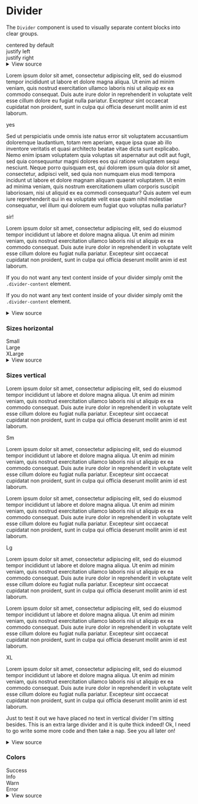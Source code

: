 # Divider

The `Divider` component is used to visually separate content blocks into clear groups.

<div class="mbs24"></div>

<div role="separator" class="divider mbe16" aria-orientation="horizontal"></div>
<div role="separator" class="divider mbe16" aria-orientation="horizontal">
  <span class="divider-content">centered by default</span>
</div>
<div role="separator" class="divider divider-justify-start mbe16" aria-orientation="horizontal">
  <span class="divider-content">justify left</span>
</div>
<div role="separator" class="divider divider-justify-end mbe16" aria-orientation="horizontal">
  <span class="divider-content">justify right</span>
</div>

<div class="mbe24"></div>

<details class="disclose disclose-bordered">
<summary class="disclose-title">View source</summary>

```html
<div role="separator" class="divider mbe16" aria-orientation="horizontal"></div>
<div role="separator" class="divider mbe16" aria-orientation="horizontal">
  <span class="divider-content">centered by default</span>
</div>
<div role="separator" class="divider divider-justify-start mbe16" aria-orientation="horizontal">
  <span class="divider-content">justify left</span>
</div>
<div role="separator" class="divider divider-justify-end mbe16" aria-orientation="horizontal">
  <span class="divider-content">justify right</span>
</div>
```
</details>

<div class="flex mbs24 mbe48">
  <p>Lorem ipsum dolor sit amet, consectetur adipiscing elit, sed do eiusmod tempor incididunt ut labore et dolore magna aliqua. Ut enim ad minim veniam, quis nostrud exercitation ullamco laboris nisi ut aliquip ex ea commodo consequat. Duis aute irure dolor in reprehenderit in voluptate velit esse cillum dolore eu fugiat nulla pariatur. Excepteur sint occaecat cupidatat non proident, sunt in culpa qui officia deserunt mollit anim id est laborum.</p>
  <div class="divider divider-vertical" role="separator">
    <span class="divider-content">yes</span>
  </div>
  <p>Sed ut perspiciatis unde omnis iste natus error sit voluptatem accusantium doloremque laudantium, totam rem aperiam, eaque ipsa quae ab illo inventore veritatis et quasi architecto beatae vitae dicta sunt explicabo. Nemo enim ipsam voluptatem quia voluptas sit aspernatur aut odit aut fugit, sed quia consequuntur magni dolores eos qui ratione voluptatem sequi nesciunt. Neque porro quisquam est, qui dolorem ipsum quia dolor sit amet, consectetur, adipisci velit, sed quia non numquam eius modi tempora incidunt ut labore et dolore magnam aliquam quaerat voluptatem. Ut enim ad minima veniam, quis nostrum exercitationem ullam corporis suscipit laboriosam, nisi ut aliquid ex ea commodi consequatur? Quis autem vel eum iure reprehenderit qui in ea voluptate velit esse quam nihil molestiae consequatur, vel illum qui dolorem eum fugiat quo voluptas nulla pariatur?</p>
  <div class="divider divider-vertical" role="separator">
    <span class="divider-content">sir!</span>
  </div>
  <p>Lorem ipsum dolor sit amet, consectetur adipiscing elit, sed do eiusmod tempor incididunt ut labore et dolore magna aliqua. Ut enim ad minim veniam, quis nostrud exercitation ullamco laboris nisi ut aliquip ex ea commodo consequat. Duis aute irure dolor in reprehenderit in voluptate velit esse cillum dolore eu fugiat nulla pariatur. Excepteur sint occaecat cupidatat non proident, sunt in culpa qui officia deserunt mollit anim id est laborum.</p>
</div>
<div class="flex mbe48">
  <p>If you do not want any text content inside of your divider simply omit the <code>.divider-content</code> element.</p>
  <div class="divider divider-vertical" role="separator"></div>
  <p>If you do not want any text content inside of your divider simply omit the <code>.divider-content</code> element.</p>
</div>

<div class="mbe24"></div>

<details class="disclose disclose-bordered">
<summary class="disclose-title">View source</summary>

```html
<div class="flex mbe48">
  <p>Lorem ipsum dolor sit amet, consectetur adipiscing elit, sed do eiusmod tempor incididunt ut labore et dolore magna aliqua. Ut enim ad minim veniam, quis nostrud exercitation ullamco laboris nisi ut aliquip ex ea commodo consequat. Duis aute irure dolor in reprehenderit in voluptate velit esse cillum dolore eu fugiat nulla pariatur. Excepteur sint occaecat cupidatat non proident, sunt in culpa qui officia deserunt mollit anim id est laborum.</p>
  <div class="divider divider-vertical" role="separator">
    <span class="divider-content">yes</span>
  </div>
  <p>Sed ut perspiciatis unde omnis iste natus error sit voluptatem accusantium doloremque laudantium, totam rem aperiam, eaque ipsa quae ab illo inventore veritatis et quasi architecto beatae vitae dicta sunt explicabo. Nemo enim ipsam voluptatem quia voluptas sit aspernatur aut odit aut fugit, sed quia consequuntur magni dolores eos qui ratione voluptatem sequi nesciunt. Neque porro quisquam est, qui dolorem ipsum quia dolor sit amet, consectetur, adipisci velit, sed quia non numquam eius modi tempora incidunt ut labore et dolore magnam aliquam quaerat voluptatem. Ut enim ad minima veniam, quis nostrum exercitationem ullam corporis suscipit laboriosam, nisi ut aliquid ex ea commodi consequatur? Quis autem vel eum iure reprehenderit qui in ea voluptate velit esse quam nihil molestiae consequatur, vel illum qui dolorem eum fugiat quo voluptas nulla pariatur?</p>
  <div class="divider divider-vertical" role="separator">
    <span class="divider-content">sir!</span>
  </div>
  <p>Lorem ipsum dolor sit amet, consectetur adipiscing elit, sed do eiusmod tempor incididunt ut labore et dolore magna aliqua. Ut enim ad minim veniam, quis nostrud exercitation ullamco laboris nisi ut aliquip ex ea commodo consequat. Duis aute irure dolor in reprehenderit in voluptate velit esse cillum dolore eu fugiat nulla pariatur. Excepteur sint occaecat cupidatat non proident, sunt in culpa qui officia deserunt mollit anim id est laborum.</p>
</div>
<div class="flex mbe48">
  <p>If you do not want any text content inside of your divider simply omit the <code>.divider-content</code> element.</p>
  <div class="divider divider-vertical" role="separator"></div>
  <p>If you do not want any text content inside of your divider simply omit the <code>.divider-content</code> element.</p>
</div>
```
</details>

<h3>Sizes horizontal</h3>
<div role="separator" class="divider divider-small">
  <span class="divider-content">Small</span>
</div>
<div role="separator" class="divider divider-large">
  <span class="divider-content">Large</span>
</div>
<div role="separator" class="divider divider-xlarge">
  <span class="divider-content">XLarge</span>
</div>

<div class="mbe24"></div>

<details class="disclose disclose-bordered">
<summary class="disclose-title">View source</summary>

```html
<div role="separator" class="divider divider-small">
  <span class="divider-content">Small</span>
</div>
<div role="separator" class="divider divider-large">
  <span class="divider-content">Large</span>
</div>
<div role="separator" class="divider divider-xlarge">
  <span class="divider-content">XLarge</span>
</div>
```
</details>

<h3>Sizes vertical</h3>
<div class="flex mbe48">
  <p>Lorem ipsum dolor sit amet, consectetur adipiscing elit, sed do eiusmod tempor incididunt ut labore et dolore magna aliqua. Ut enim ad minim veniam, quis nostrud exercitation ullamco laboris nisi ut aliquip ex ea commodo consequat. Duis aute irure dolor in reprehenderit in voluptate velit esse cillum dolore eu fugiat nulla pariatur. Excepteur sint occaecat cupidatat non proident, sunt in culpa qui officia deserunt mollit anim id est laborum.</p>
  <div role="separator" class="divider divider-vertical divider-small">
    <span class="divider-content">Sm</span>
  </div>
  <p>Lorem ipsum dolor sit amet, consectetur adipiscing elit, sed do eiusmod tempor incididunt ut labore et dolore magna aliqua. Ut enim ad minim veniam, quis nostrud exercitation ullamco laboris nisi ut aliquip ex ea commodo consequat. Duis aute irure dolor in reprehenderit in voluptate velit esse cillum dolore eu fugiat nulla pariatur. Excepteur sint occaecat cupidatat non proident, sunt in culpa qui officia deserunt mollit anim id est laborum.</p>
</div>
<div class="flex mbe48">
  <p>Lorem ipsum dolor sit amet, consectetur adipiscing elit, sed do eiusmod tempor incididunt ut labore et dolore magna aliqua. Ut enim ad minim veniam, quis nostrud exercitation ullamco laboris nisi ut aliquip ex ea commodo consequat. Duis aute irure dolor in reprehenderit in voluptate velit esse cillum dolore eu fugiat nulla pariatur. Excepteur sint occaecat cupidatat non proident, sunt in culpa qui officia deserunt mollit anim id est laborum.</p>
  <div role="separator" class="divider divider-vertical divider-large">
    <span class="divider-content">Lg</span>
  </div>
  <p>Lorem ipsum dolor sit amet, consectetur adipiscing elit, sed do eiusmod tempor incididunt ut labore et dolore magna aliqua. Ut enim ad minim veniam, quis nostrud exercitation ullamco laboris nisi ut aliquip ex ea commodo consequat. Duis aute irure dolor in reprehenderit in voluptate velit esse cillum dolore eu fugiat nulla pariatur. Excepteur sint occaecat cupidatat non proident, sunt in culpa qui officia deserunt mollit anim id est laborum.</p>
</div>
<div class="flex mbe48">
  <p>Lorem ipsum dolor sit amet, consectetur adipiscing elit, sed do eiusmod tempor incididunt ut labore et dolore magna aliqua. Ut enim ad minim veniam, quis nostrud exercitation ullamco laboris nisi ut aliquip ex ea commodo consequat. Duis aute irure dolor in reprehenderit in voluptate velit esse cillum dolore eu fugiat nulla pariatur. Excepteur sint occaecat cupidatat non proident, sunt in culpa qui officia deserunt mollit anim id est laborum.</p>
  <div role="separator" class="divider divider-vertical divider-xlarge">
    <span class="divider-content">XL</span>
  </div>
  <p>Lorem ipsum dolor sit amet, consectetur adipiscing elit, sed do eiusmod tempor incididunt ut labore et dolore magna aliqua. Ut enim ad minim veniam, quis nostrud exercitation ullamco laboris nisi ut aliquip ex ea commodo consequat. Duis aute irure dolor in reprehenderit in voluptate velit esse cillum dolore eu fugiat nulla pariatur. Excepteur sint occaecat cupidatat non proident, sunt in culpa qui officia deserunt mollit anim id est laborum.</p>
  <div role="separator" class="divider divider-vertical divider-xlarge"></div>
  <p>Just to test it out we have placed no text in vertical divider I'm sitting besides. This is an extra large divider and it is quite thick indeed! Ok, I need to go write some more code and then take a nap. See you all later on!</p>
</div>

<div class="mbe24"></div>

<details class="disclose disclose-bordered">
<summary class="disclose-title">View source</summary>

```html
<div class="flex mbe48">
  <p>Lorem ipsum dolor sit amet, consectetur adipiscing elit, sed do eiusmod tempor incididunt ut labore et dolore magna aliqua. Ut enim ad minim veniam, quis nostrud exercitation ullamco laboris nisi ut aliquip ex ea commodo consequat. Duis aute irure dolor in reprehenderit in voluptate velit esse cillum dolore eu fugiat nulla pariatur. Excepteur sint occaecat cupidatat non proident, sunt in culpa qui officia deserunt mollit anim id est laborum.</p>
  <div role="separator" class="divider divider-vertical divider-small">
    <span class="divider-content">Sm</span>
  </div>
  <p>Lorem ipsum dolor sit amet, consectetur adipiscing elit, sed do eiusmod tempor incididunt ut labore et dolore magna aliqua. Ut enim ad minim veniam, quis nostrud exercitation ullamco laboris nisi ut aliquip ex ea commodo consequat. Duis aute irure dolor in reprehenderit in voluptate velit esse cillum dolore eu fugiat nulla pariatur. Excepteur sint occaecat cupidatat non proident, sunt in culpa qui officia deserunt mollit anim id est laborum.</p>
</div>
<div class="flex mbe48">
  <p>Lorem ipsum dolor sit amet, consectetur adipiscing elit, sed do eiusmod tempor incididunt ut labore et dolore magna aliqua. Ut enim ad minim veniam, quis nostrud exercitation ullamco laboris nisi ut aliquip ex ea commodo consequat. Duis aute irure dolor in reprehenderit in voluptate velit esse cillum dolore eu fugiat nulla pariatur. Excepteur sint occaecat cupidatat non proident, sunt in culpa qui officia deserunt mollit anim id est laborum.</p>
  <div role="separator" class="divider divider-vertical divider-large">
    <span class="divider-content">Lg</span>
  </div>
  <p>Lorem ipsum dolor sit amet, consectetur adipiscing elit, sed do eiusmod tempor incididunt ut labore et dolore magna aliqua. Ut enim ad minim veniam, quis nostrud exercitation ullamco laboris nisi ut aliquip ex ea commodo consequat. Duis aute irure dolor in reprehenderit in voluptate velit esse cillum dolore eu fugiat nulla pariatur. Excepteur sint occaecat cupidatat non proident, sunt in culpa qui officia deserunt mollit anim id est laborum.</p>
</div>
<div class="flex mbe48">
  <p>Lorem ipsum dolor sit amet, consectetur adipiscing elit, sed do eiusmod tempor incididunt ut labore et dolore magna aliqua. Ut enim ad minim veniam, quis nostrud exercitation ullamco laboris nisi ut aliquip ex ea commodo consequat. Duis aute irure dolor in reprehenderit in voluptate velit esse cillum dolore eu fugiat nulla pariatur. Excepteur sint occaecat cupidatat non proident, sunt in culpa qui officia deserunt mollit anim id est laborum.</p>
  <div role="separator" class="divider divider-vertical divider-xlarge">
    <span class="divider-content">XL</span>
  </div>
  <p>Lorem ipsum dolor sit amet, consectetur adipiscing elit, sed do eiusmod tempor incididunt ut labore et dolore magna aliqua. Ut enim ad minim veniam, quis nostrud exercitation ullamco laboris nisi ut aliquip ex ea commodo consequat. Duis aute irure dolor in reprehenderit in voluptate velit esse cillum dolore eu fugiat nulla pariatur. Excepteur sint occaecat cupidatat non proident, sunt in culpa qui officia deserunt mollit anim id est laborum.</p>
  <div role="separator" class="divider divider-vertical divider-xlarge"></div>
  <p>Just to test it out we have placed no text in vertical divider I'm sitting besides. This is an extra large divider and it is quite thick indeed! Ok, I need to go write some more code and then take a nap. See you all later on!</p>
</div>
```
</details>

<h3>Colors</h3>
<div role="separator" class="divider divider-success mbe16" aria-orientation="horizontal">
  <span class="divider-content">Success</span>
</div>
<div role="separator" class="divider divider-info mbe16" aria-orientation="horizontal">
  <span class="divider-content">Info</span>
</div>
<div role="separator" class="divider divider-warning mbe16" aria-orientation="horizontal">
  <span class="divider-content">Warn</span>
</div>
<div role="separator" class="divider divider-error mbe16" aria-orientation="horizontal">
  <span class="divider-content">Error</span>
</div>

<div class="mbe24"></div>

<details class="disclose disclose-bordered">
<summary class="disclose-title">View source</summary>

```html
<div role="separator" class="divider divider-success mbe16" aria-orientation="horizontal">
  <span class="divider-content">Success</span>
</div>
<div role="separator" class="divider divider-info mbe16" aria-orientation="horizontal">
  <span class="divider-content">Info</span>
</div>
<div role="separator" class="divider divider-warning mbe16" aria-orientation="horizontal">
  <span class="divider-content">Warn</span>
</div>
<div role="separator" class="divider divider-error mbe16" aria-orientation="horizontal">
  <span class="divider-content">Error</span>
</div>
```
</details>
